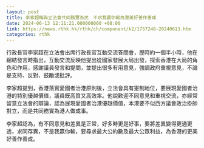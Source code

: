 ```yaml
---
layout: post
title: 李家超稱與立法會共同務實為民　不求我贏你輸為港美好善作善成
date: 2024-06-13 12:11:21.000000000 +08:00
link: https://news.rthk.hk/rthk/ch/component/k2/1757248-20240613.htm
categories: rthk
---
```


行政長官李家超在立法會出席行政長官互動交流答問會，歷時約一個半小時，他在總結發言時指出，互動交流反映他提出從國家發展大局出發，探索香港在大局的角色和作用，感謝議員發言和提問，並提出很多有用意見，強調政府重視意見，不論是支持、反對、鼓勵或批評。

李家超提到，香港落實愛國者治港原則後，立法會具有憲制地位，要展現愛國者治港的特別優越價值，議員既高質又高效率。他說歡迎不同意見和重視交流，亦經常留意立法會的辯論，認為展現愛國者治港優越價值，本港要不似西方議會政治掛帥對立，而是共同務實為港人做成事。

李家超認為，有不同意見和差異是正常，好多時更是好事，要將差異變得更通更透，求同存異，不是我贏你輸，要尋求最大公約數及最大公眾利益，為香港的更美好善作善成。
